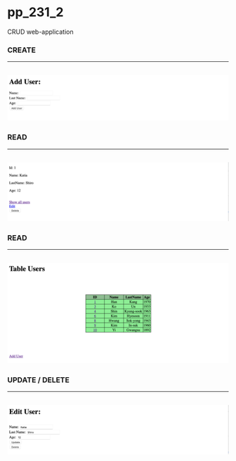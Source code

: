 # pp_231_2
CRUD web-application

### CREATE
----
![alt-текст](https://github.com/e-terven/pp_231_2/blob/1ff1f7665ef8c0ca80476f3f18010f395332c2c5/images/Create%202023-07-16%20at%2020.25.47.png)
----

### READ
----
![alt-текст](https://github.com/e-terven/pp_231_2/blob/6a13e01f83f5ca1c691f886ed8df65a3b5dd9860/images/Read%202023-07-16%20at%2020.26.26.png)
----

### READ
----
![alt-текст](https://github.com/e-terven/pp_231_2/blob/17277408ad005766db5c20932db7b7ceb0313909/images/Read%202023-07-16%20at%2020.36.00.png)
----

### UPDATE / DELETE
----
![alt-текст](https://github.com/e-terven/pp_231_2/blob/8e9e17ab037dea5d01780373db4576789195ac15/images/Update_Delete%202023-07-16%20at%2020.26.48.png)
----
